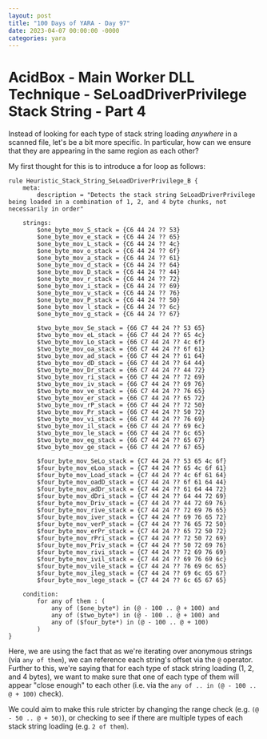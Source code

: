 ```yaml
---
layout: post
title: "100 Days of YARA - Day 97"
date: 2023-04-07 00:00:00 -0000
categories: yara
---
```


# AcidBox - Main Worker DLL Technique - SeLoadDriverPrivilege Stack String - Part 4
Instead of looking for each type of stack string loading *anywhere* in a scanned file, let's be a bit more specific. In particular, how can we ensure that they are appearing in the same region as each other?

My first thought for this is to introduce a for loop as follows:
```
rule Heuristic_Stack_String_SeLoadDriverPrivilege_B {
    meta:
        description = "Detects the stack string SeLoadDriverPrivilege being loaded in a combination of 1, 2, and 4 byte chunks, not necessarily in order"

    strings:
        $one_byte_mov_S_stack = {C6 44 24 ?? 53}
        $one_byte_mov_e_stack = {C6 44 24 ?? 65}
        $one_byte_mov_L_stack = {C6 44 24 ?? 4c}
        $one_byte_mov_o_stack = {C6 44 24 ?? 6f}
        $one_byte_mov_a_stack = {C6 44 24 ?? 61}
        $one_byte_mov_d_stack = {C6 44 24 ?? 64}
        $one_byte_mov_D_stack = {C6 44 24 ?? 44}
        $one_byte_mov_r_stack = {C6 44 24 ?? 72}
        $one_byte_mov_i_stack = {C6 44 24 ?? 69}
        $one_byte_mov_v_stack = {C6 44 24 ?? 76}
        $one_byte_mov_P_stack = {C6 44 24 ?? 50}
        $one_byte_mov_l_stack = {C6 44 24 ?? 6c}
        $one_byte_mov_g_stack = {C6 44 24 ?? 67}
        
        $two_byte_mov_Se_stack = {66 C7 44 24 ?? 53 65}
        $two_byte_mov_eL_stack = {66 C7 44 24 ?? 65 4c}
        $two_byte_mov_Lo_stack = {66 C7 44 24 ?? 4c 6f}
        $two_byte_mov_oa_stack = {66 C7 44 24 ?? 6f 61}
        $two_byte_mov_ad_stack = {66 C7 44 24 ?? 61 64}
        $two_byte_mov_dD_stack = {66 C7 44 24 ?? 64 44}
        $two_byte_mov_Dr_stack = {66 C7 44 24 ?? 44 72}
        $two_byte_mov_ri_stack = {66 C7 44 24 ?? 72 69}
        $two_byte_mov_iv_stack = {66 C7 44 24 ?? 69 76}
        $two_byte_mov_ve_stack = {66 C7 44 24 ?? 76 65}
        $two_byte_mov_er_stack = {66 C7 44 24 ?? 65 72}
        $two_byte_mov_rP_stack = {66 C7 44 24 ?? 72 50}
        $two_byte_mov_Pr_stack = {66 C7 44 24 ?? 50 72}
        $two_byte_mov_vi_stack = {66 C7 44 24 ?? 76 69}
        $two_byte_mov_il_stack = {66 C7 44 24 ?? 69 6c}
        $two_byte_mov_le_stack = {66 C7 44 24 ?? 6c 65}
        $two_byte_mov_eg_stack = {66 C7 44 24 ?? 65 67}
        $two_byte_mov_ge_stack = {66 C7 44 24 ?? 67 65}
        
        $four_byte_mov_SeLo_stack = {C7 44 24 ?? 53 65 4c 6f}
        $four_byte_mov_eLoa_stack = {C7 44 24 ?? 65 4c 6f 61}
        $four_byte_mov_Load_stack = {C7 44 24 ?? 4c 6f 61 64}
        $four_byte_mov_oadD_stack = {C7 44 24 ?? 6f 61 64 44}
        $four_byte_mov_adDr_stack = {C7 44 24 ?? 61 64 44 72}
        $four_byte_mov_dDri_stack = {C7 44 24 ?? 64 44 72 69}
        $four_byte_mov_Driv_stack = {C7 44 24 ?? 44 72 69 76}
        $four_byte_mov_rive_stack = {C7 44 24 ?? 72 69 76 65}
        $four_byte_mov_iver_stack = {C7 44 24 ?? 69 76 65 72}
        $four_byte_mov_verP_stack = {C7 44 24 ?? 76 65 72 50}
        $four_byte_mov_erPr_stack = {C7 44 24 ?? 65 72 50 72}
        $four_byte_mov_rPri_stack = {C7 44 24 ?? 72 50 72 69}
        $four_byte_mov_Priv_stack = {C7 44 24 ?? 50 72 69 76}
        $four_byte_mov_rivi_stack = {C7 44 24 ?? 72 69 76 69}
        $four_byte_mov_ivil_stack = {C7 44 24 ?? 69 76 69 6c}
        $four_byte_mov_vile_stack = {C7 44 24 ?? 76 69 6c 65}
        $four_byte_mov_ileg_stack = {C7 44 24 ?? 69 6c 65 67}
        $four_byte_mov_lege_stack = {C7 44 24 ?? 6c 65 67 65}
        
    condition:
        for any of them : (
            any of ($one_byte*) in (@ - 100 .. @ + 100) and
            any of ($two_byte*) in (@ - 100 .. @ + 100) and
            any of ($four_byte*) in (@ - 100 .. @ + 100)
        )
}
```

Here, we are using the fact that as we're iterating over anonymous strings (via `any of them`), we can reference each string's offset via the `@` operator. Further to this, we're saying that for each type of stack string loading (1, 2, and 4 bytes), we want to make sure that one of each type of them will appear "close enough" to each other (i.e. via the `any of .. in (@ - 100 .. @ + 100)` check).

We could aim to make this rule stricter by changing the range check (e.g. `(@ - 50 .. @ + 50)`), or checking to see if there are multiple types of each stack string loading (e.g. `2 of them`).
